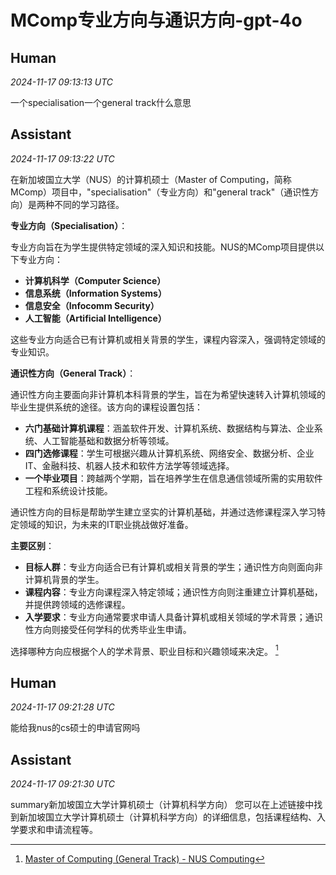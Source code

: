 # MComp专业方向与通识方向-gpt-4o

## Human

*2024-11-17 09:13:13 UTC*

一个specialisation一个general track什么意思

## Assistant

*2024-11-17 09:13:22 UTC*

在新加坡国立大学（NUS）的计算机硕士（Master of Computing，简称MComp）项目中，"specialisation"（专业方向）和"general track"（通识性方向）是两种不同的学习路径。

**专业方向（Specialisation）**：

专业方向旨在为学生提供特定领域的深入知识和技能。NUS的MComp项目提供以下专业方向：

- **计算机科学（Computer Science）**
- **信息系统（Information Systems）**
- **信息安全（Infocomm Security）**
- **人工智能（Artificial Intelligence）**

这些专业方向适合已有计算机或相关背景的学生，课程内容深入，强调特定领域的专业知识。

**通识性方向（General Track）**：

通识性方向主要面向非计算机本科背景的学生，旨在为希望快速转入计算机领域的毕业生提供系统的途径。该方向的课程设置包括：

- **六门基础计算机课程**：涵盖软件开发、计算机系统、数据结构与算法、企业系统、人工智能基础和数据分析等领域。
- **四门选修课程**：学生可根据兴趣从计算机系统、网络安全、数据分析、企业IT、金融科技、机器人技术和软件方法学等领域选择。
- **一个毕业项目**：跨越两个学期，旨在培养学生在信息通信领域所需的实用软件工程和系统设计技能。

通识性方向的目标是帮助学生建立坚实的计算机基础，并通过选修课程深入学习特定领域的知识，为未来的IT职业挑战做好准备。 

**主要区别**：

- **目标人群**：专业方向适合已有计算机或相关背景的学生；通识性方向则面向非计算机背景的学生。
- **课程内容**：专业方向课程深入特定领域；通识性方向则注重建立计算机基础，并提供跨领域的选修课程。
- **入学要求**：专业方向通常要求申请人具备计算机或相关领域的学术背景；通识性方向则接受任何学科的优秀毕业生申请。

选择哪种方向应根据个人的学术背景、职业目标和兴趣领域来决定。 [^1]

[^1]: [Master of Computing (General Track) - NUS Computing](https://www.comp.nus.edu.sg/programmes/pg/mcomp-gen/)

## Human

*2024-11-17 09:21:28 UTC*

能给我nus的cs硕士的申请官网吗

## Assistant

*2024-11-17 09:21:30 UTC*

summary新加坡国立大学计算机硕士（计算机科学方向）
您可以在上述链接中找到新加坡国立大学计算机硕士（计算机科学方向）的详细信息，包括课程结构、入学要求和申请流程等。